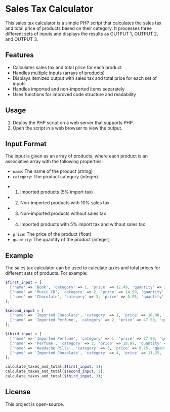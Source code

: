# Sales Tax Calculator

This sales tax calculator is a simple PHP script that calculates the sales tax and total price of products based on their category. It processes three different sets of inputs and displays the results as OUTPUT 1, OUTPUT 2, and OUTPUT 3.

## Features

- Calculates sales tax and total price for each product 
- Handles multiple inputs (arrays of products)
- Displays itemized output with sales tax and total price for each set of inputs
- Handles imported and non-imported items separately
- Uses functions for improved code structure and readability


## Usage

1. Deploy the PHP script on a web server that supports PHP.
2. Open the script in a web browser to view the output.


## Input Format

The input is given as an array of products, where each product is an associative array with the following properties:

- `name`: The name of the product (string)
- `category`: The product category (integer)
* 1. Imported products (5% import tax)
* 2. Non-imported products with 10% sales tax
* 3. Non-imported products without sales tax
* 4. Imported products with 5% import tax and without sales tax
- `price`: The price of the product (float)
- `quantity`: The quantity of the product (integer)

## Example
The sales tax calculator can be used to calculate taxes and total prices for different sets of products. For example:
```php
$first_input = [
  ['name' => 'Book', 'category' => 1, 'price' => 12.49, 'quantity' => 2],
  ['name' => 'Music CD', 'category' => 2, 'price' => 14.99, 'quantity' => 1],
  ['name' => 'Chocolate', 'category' => 3, 'price' => 0.85, 'quantity' => 1],
];

$second_input = [
  ['name' => 'Imported Chocolate', 'category' => 1, 'price' => 10.00, 'quantity' => 1],
  ['name' => 'Imported Perfume', 'category' => 2, 'price' => 47.50, 'quantity' => 1],
];

$third_input = [
  ['name' => 'Imported Perfume', 'category' => 1, 'price' => 27.99, 'quantity' => 1],
  ['name' => 'Perfume', 'category' => 2, 'price' => 18.99, 'quantity' => 1],
  ['name' => 'Headache Pills', 'category' => 3, 'price' => 9.75, 'quantity' => 1],
  ['name' => 'Imported Chocolate', 'category' => 4, 'price' => 11.25, 'quantity' => 3],
];

calculate_taxes_and_total($first_input, 1);
calculate_taxes_and_total($second_input, 2);
calculate_taxes_and_total($third_input, 3);
```
## License

This project is open-source.